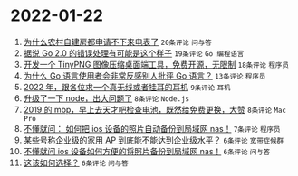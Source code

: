 # 2022-01-22

1. [为什么农村自建房都申请不下来电表了](https://www.v2ex.com/t/829847) `20条评论` `问与答`
1. [据说 Go 2.0 的错误处理有可能是这个样子](https://www.v2ex.com/t/829865) `19条评论` `Go 编程语言`
1. [开发一个 TinyPNG 图像压缩桌面端工具，免费开源，无限制](https://www.v2ex.com/t/829856) `18条评论` `程序员`
1. [为什么 Go 语言使用者会非常反感别人批评 Go 语言？](https://www.v2ex.com/t/829884) `13条评论` `程序员`
1. [2022 年，跟各位求一个真无线或者挂耳的耳机](https://www.v2ex.com/t/829851) `9条评论` `耳机`
1. [升级了一下 node，出大问题了](https://www.v2ex.com/t/829871) `8条评论` `Node.js`
1. [2019 的 mbp，早上去天才吧检查电池，既然给免费更换，大赞](https://www.v2ex.com/t/829866) `8条评论` `Mac Pro`
1. [不懂就问： 如何把 ios 设备的照片自动备份到局域网 nas！](https://www.v2ex.com/t/829873) `7条评论` `程序员`
1. [某些号称企业级的家用 AP 到底能不能达到企业级水平？](https://www.v2ex.com/t/829877) `6条评论` `宽带症候群`
1. [不懂就问 ios 设备如何方便的将照片备份到局域网 nas！](https://www.v2ex.com/t/829861) `6条评论` `问与答`
1. [这该如何选择？](https://www.v2ex.com/t/829850) `6条评论` `问与答`

